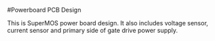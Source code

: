 #Powerboard PCB Design

This is SuperMOS power board design. It also includes voltage sensor, current sensor and primary side of gate drive power supply.